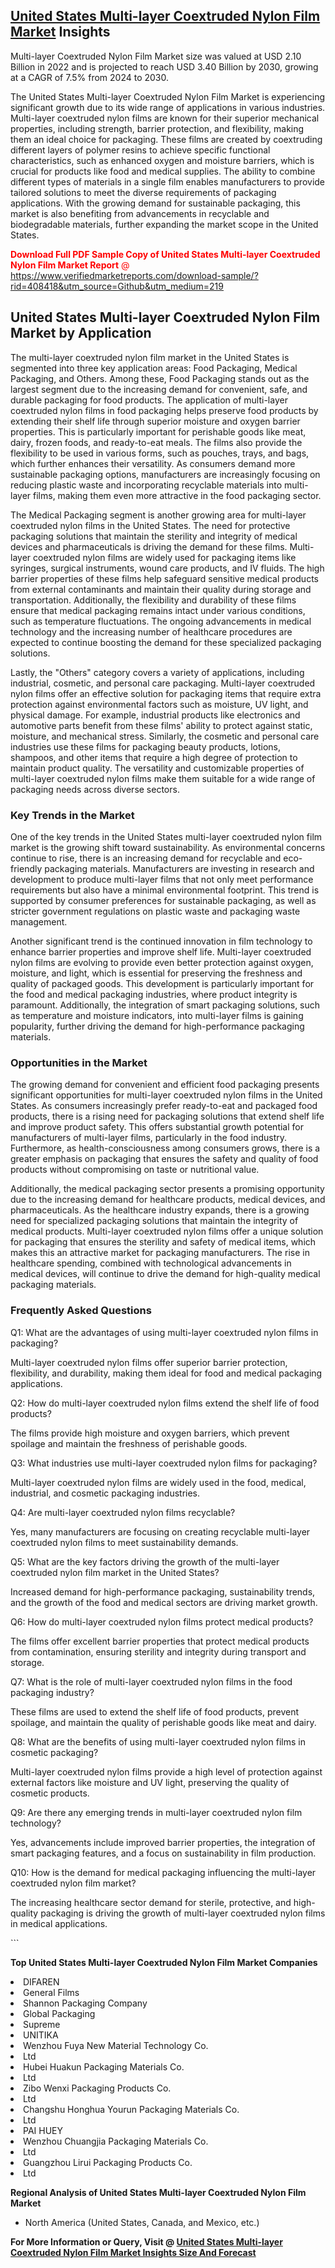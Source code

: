 <h2><a href="https://www.verifiedmarketreports.com/download-sample/?rid=408418&amp;utm_source=Github&amp;utm_medium=219" target="_blank">United States Multi-layer Coextruded Nylon Film Market</a> Insights</h2><p>Multi-layer Coextruded Nylon Film Market size was valued at USD 2.10 Billion in 2022 and is projected to reach USD 3.40 Billion by 2030, growing at a CAGR of 7.5% from 2024 to 2030.</p><p> <p>The United States Multi-layer Coextruded Nylon Film Market is experiencing significant growth due to its wide range of applications in various industries. Multi-layer coextruded nylon films are known for their superior mechanical properties, including strength, barrier protection, and flexibility, making them an ideal choice for packaging. These films are created by coextruding different layers of polymer resins to achieve specific functional characteristics, such as enhanced oxygen and moisture barriers, which is crucial for products like food and medical supplies. The ability to combine different types of materials in a single film enables manufacturers to provide tailored solutions to meet the diverse requirements of packaging applications. With the growing demand for sustainable packaging, this market is also benefiting from advancements in recyclable and biodegradable materials, further expanding the market scope in the United States.</p> <p><p><span class=""><span style="color: #ff0000;"><strong>Download Full PDF Sample Copy of United States Multi-layer Coextruded Nylon Film Market Report</strong> @ </span><a href="https://www.verifiedmarketreports.com/download-sample/?rid=408418&amp;utm_source=Github&amp;utm_medium=219" target="_blank">https://www.verifiedmarketreports.com/download-sample/?rid=408418&amp;utm_source=Github&amp;utm_medium=219</a></span></p></p> <h2>United States Multi-layer Coextruded Nylon Film Market by Application</h2> <p>The multi-layer coextruded nylon film market in the United States is segmented into three key application areas: Food Packaging, Medical Packaging, and Others. Among these, Food Packaging stands out as the largest segment due to the increasing demand for convenient, safe, and durable packaging for food products. The application of multi-layer coextruded nylon films in food packaging helps preserve food products by extending their shelf life through superior moisture and oxygen barrier properties. This is particularly important for perishable goods like meat, dairy, frozen foods, and ready-to-eat meals. The films also provide the flexibility to be used in various forms, such as pouches, trays, and bags, which further enhances their versatility. As consumers demand more sustainable packaging options, manufacturers are increasingly focusing on reducing plastic waste and incorporating recyclable materials into multi-layer films, making them even more attractive in the food packaging sector.</p> <p>The Medical Packaging segment is another growing area for multi-layer coextruded nylon films in the United States. The need for protective packaging solutions that maintain the sterility and integrity of medical devices and pharmaceuticals is driving the demand for these films. Multi-layer coextruded nylon films are widely used for packaging items like syringes, surgical instruments, wound care products, and IV fluids. The high barrier properties of these films help safeguard sensitive medical products from external contaminants and maintain their quality during storage and transportation. Additionally, the flexibility and durability of these films ensure that medical packaging remains intact under various conditions, such as temperature fluctuations. The ongoing advancements in medical technology and the increasing number of healthcare procedures are expected to continue boosting the demand for these specialized packaging solutions.</p> <p>Lastly, the "Others" category covers a variety of applications, including industrial, cosmetic, and personal care packaging. Multi-layer coextruded nylon films offer an effective solution for packaging items that require extra protection against environmental factors such as moisture, UV light, and physical damage. For example, industrial products like electronics and automotive parts benefit from these films' ability to protect against static, moisture, and mechanical stress. Similarly, the cosmetic and personal care industries use these films for packaging beauty products, lotions, shampoos, and other items that require a high degree of protection to maintain product quality. The versatility and customizable properties of multi-layer coextruded nylon films make them suitable for a wide range of packaging needs across diverse sectors.</p> <h3>Key Trends in the Market</h3> <p>One of the key trends in the United States multi-layer coextruded nylon film market is the growing shift toward sustainability. As environmental concerns continue to rise, there is an increasing demand for recyclable and eco-friendly packaging materials. Manufacturers are investing in research and development to produce multi-layer films that not only meet performance requirements but also have a minimal environmental footprint. This trend is supported by consumer preferences for sustainable packaging, as well as stricter government regulations on plastic waste and packaging waste management.</p> <p>Another significant trend is the continued innovation in film technology to enhance barrier properties and improve shelf life. Multi-layer coextruded nylon films are evolving to provide even better protection against oxygen, moisture, and light, which is essential for preserving the freshness and quality of packaged goods. This development is particularly important for the food and medical packaging industries, where product integrity is paramount. Additionally, the integration of smart packaging solutions, such as temperature and moisture indicators, into multi-layer films is gaining popularity, further driving the demand for high-performance packaging materials.</p> <h3>Opportunities in the Market</h3> <p>The growing demand for convenient and efficient food packaging presents significant opportunities for multi-layer coextruded nylon films in the United States. As consumers increasingly prefer ready-to-eat and packaged food products, there is a rising need for packaging solutions that extend shelf life and improve product safety. This offers substantial growth potential for manufacturers of multi-layer films, particularly in the food industry. Furthermore, as health-consciousness among consumers grows, there is a greater emphasis on packaging that ensures the safety and quality of food products without compromising on taste or nutritional value.</p> <p>Additionally, the medical packaging sector presents a promising opportunity due to the increasing demand for healthcare products, medical devices, and pharmaceuticals. As the healthcare industry expands, there is a growing need for specialized packaging solutions that maintain the integrity of medical products. Multi-layer coextruded nylon films offer a unique solution for packaging that ensures the sterility and safety of medical items, which makes this an attractive market for packaging manufacturers. The rise in healthcare spending, combined with technological advancements in medical devices, will continue to drive the demand for high-quality medical packaging materials.</p> <h3>Frequently Asked Questions</h3> <p>Q1: What are the advantages of using multi-layer coextruded nylon films in packaging?</p> <p>Multi-layer coextruded nylon films offer superior barrier protection, flexibility, and durability, making them ideal for food and medical packaging applications.</p> <p>Q2: How do multi-layer coextruded nylon films extend the shelf life of food products?</p> <p>The films provide high moisture and oxygen barriers, which prevent spoilage and maintain the freshness of perishable goods.</p> <p>Q3: What industries use multi-layer coextruded nylon films for packaging?</p> <p>Multi-layer coextruded nylon films are widely used in the food, medical, industrial, and cosmetic packaging industries.</p> <p>Q4: Are multi-layer coextruded nylon films recyclable?</p> <p>Yes, many manufacturers are focusing on creating recyclable multi-layer coextruded nylon films to meet sustainability demands.</p> <p>Q5: What are the key factors driving the growth of the multi-layer coextruded nylon film market in the United States?</p> <p>Increased demand for high-performance packaging, sustainability trends, and the growth of the food and medical sectors are driving market growth.</p> <p>Q6: How do multi-layer coextruded nylon films protect medical products?</p> <p>The films offer excellent barrier properties that protect medical products from contamination, ensuring sterility and integrity during transport and storage.</p> <p>Q7: What is the role of multi-layer coextruded nylon films in the food packaging industry?</p> <p>These films are used to extend the shelf life of food products, prevent spoilage, and maintain the quality of perishable goods like meat and dairy.</p> <p>Q8: What are the benefits of using multi-layer coextruded nylon films in cosmetic packaging?</p> <p>Multi-layer coextruded nylon films provide a high level of protection against external factors like moisture and UV light, preserving the quality of cosmetic products.</p> <p>Q9: Are there any emerging trends in multi-layer coextruded nylon film technology?</p> <p>Yes, advancements include improved barrier properties, the integration of smart packaging features, and a focus on sustainability in film production.</p> <p>Q10: How is the demand for medical packaging influencing the multi-layer coextruded nylon film market?</p> <p>The increasing healthcare sector demand for sterile, protective, and high-quality packaging is driving the growth of multi-layer coextruded nylon films in medical applications.</p> ```</p><p><strong>Top United States Multi-layer Coextruded Nylon Film Market Companies</strong></p><div data-test-id=""><p><li>DIFAREN</li><li> General Films</li><li> Shannon Packaging Company</li><li> Global Packaging</li><li> Supreme</li><li> UNITIKA</li><li> Wenzhou Fuya New Material Technology Co.</li><li> Ltd</li><li> Hubei Huakun Packaging Materials Co.</li><li> Ltd</li><li> Zibo Wenxi Packaging Products Co.</li><li> Ltd</li><li> Changshu Honghua Yourun Packaging Materials Co.</li><li> Ltd</li><li> PAI HUEY</li><li> Wenzhou Chuangjia Packaging Materials Co.</li><li> Ltd</li><li> Guangzhou Lirui Packaging Products Co.</li><li> Ltd</li></p><div><strong>Regional Analysis of&nbsp;United States Multi-layer Coextruded Nylon Film Market</strong></div><ul><li dir="ltr"><p dir="ltr">North America&nbsp;(United States, Canada, and Mexico, etc.)</p></li></ul><p><strong>For More Information or Query, Visit @&nbsp;</strong><strong><a href="https://www.verifiedmarketreports.com/product/multi-layer-coextruded-nylon-film-market/?utm_source=Github&amp;utm_medium=219" target="_blank">United States Multi-layer Coextruded Nylon Film Market Insights Size And Forecast</a></strong></p></div>
